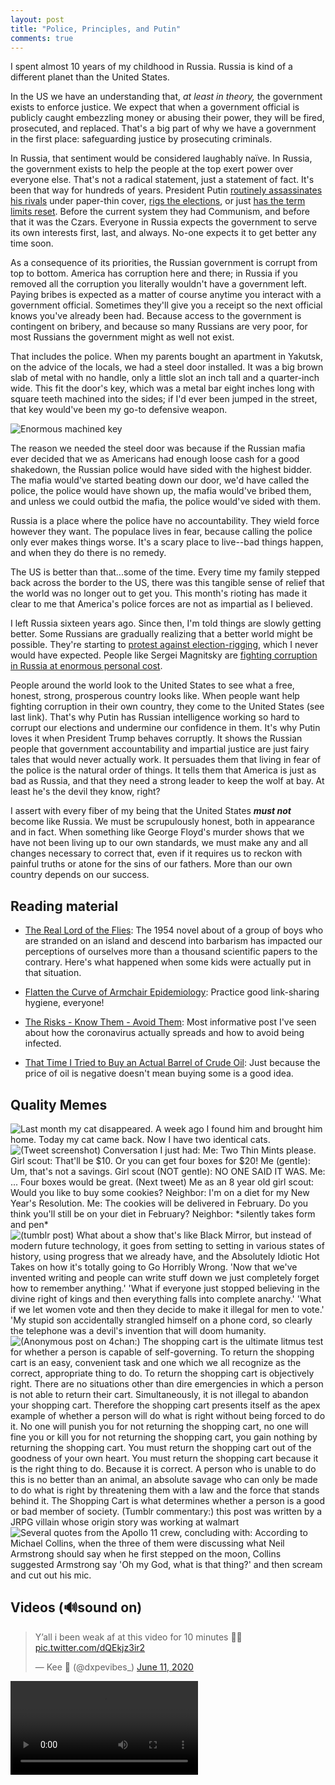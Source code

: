 ```yaml
---
layout: post
title: "Police, Principles, and Putin"
comments: true
---
```


I spent almost 10 years of my childhood in Russia. Russia is kind of a different planet than the United States.

In the US we have an understanding that, *at least in theory,* the government exists to enforce justice. We expect that when a government official is publicly caught embezzling money or abusing their power, they will be fired, prosecuted, and replaced. That's a big part of why we have a government in the first place: safeguarding justice by prosecuting criminals.

In Russia, that sentiment would be considered laughably naïve. In Russia, the government exists to help the people at the top exert power over everyone else. That's not a radical statement, just a statement of fact. It's been that way for hundreds of years. President Putin [routinely assassinates his rivals](https://www.businessinsider.com/list-of-people-putin-is-suspected-of-assassinating-2016-3) under paper-thin cover, [rigs the elections](https://www.theguardian.com/commentisfree/2018/feb/08/vladimir-putin-russian-election-iran-zimbabwe), or just [has the term limits reset](https://www.reuters.com/article/us-russia-politics/putin-approves-changes-allowing-him-to-stay-in-power-until-2036-idUSKBN20X1FD). Before the current system they had Communism, and before that it was the Czars. Everyone in Russia expects the government to serve its own interests first, last, and always. No-one expects it to get better any time soon.

As a consequence of its priorities, the Russian government is corrupt from top to bottom. America has corruption here and there; in Russia if you removed all the corruption you literally wouldn't have a government left. Paying bribes is expected as a matter of course anytime you interact with a government official. Sometimes they'll give you a receipt so the next official knows you've already been had. Because access to the government is contingent on bribery, and because so many Russians are very poor, for most Russians the government might as well not exist.

That includes the police. When my parents bought an apartment in Yakutsk, on the advice of the locals, we had a steel door installed. It was a big brown slab of metal with no handle, only a little slot an inch tall and a quarter-inch wide. This fit the door's key, which was a metal bar eight inches long with square teeth machined into the sides; if I'd ever been jumped in the street, that key would've been my go-to defensive weapon. 

<img class="photo" src="/blog/assets/2020-06-20/Yakutsk-key.jpg" alt="Enormous machined key" />

The reason we needed the steel door was because if the Russian mafia ever decided that we as Americans had enough loose cash for a good shakedown, the Russian police would have sided with the highest bidder. The mafia would've started beating down our door, we'd have called the police, the police would have shown up, the mafia would've bribed them, and unless we could outbid the mafia, the police would've sided with them.

Russia is a place where the police have no accountability. They wield force however they want. The populace lives in fear, because calling the police only ever makes things worse. It's a scary place to live--bad things happen, and when they do there is no remedy.

The US is better than that...some of the time. Every time my family stepped back across the border to the US, there was this tangible sense of relief that the world was no longer out to get you. This month's rioting has made it clear to me that America's police forces are not as impartial as I believed.

I left Russia sixteen years ago. Since then, I'm told things are slowly getting better. Some Russians are gradually realizing that a better world might be possible. They're starting to [protest against election-rigging](https://www.bbc.com/news/world-europe-49057803), which I never would have expected. People like Sergei Magnitsky are [fighting corruption in Russia at enormous personal cost](https://amp.theatlantic.com/amp/article/534864/). 

People around the world look to the United States to see what a free, honest, strong, prosperous country looks like. When people want help fighting corruption in their own country, they come to the United States (see last link). That's why Putin has Russian intelligence working so hard to corrupt our elections and undermine our confidence in them. It's why Putin loves it when President Trump behaves corruptly. It shows the Russian people that government accountability and impartial justice are just fairy tales that would never actually work. It persuades them that living in fear of the police is the natural order of things. It tells them that America is just as bad as Russia, and that they need a strong leader to keep the wolf at bay. At least he's the devil they know, right?

I assert with every fiber of my being that the United States ***must not*** become like Russia. We must be scrupulously honest, both in appearance and in fact. When something like George Floyd's murder shows that we have not been living up to our own standards, we must make any and all changes necessary to correct that, even if it requires us to reckon with painful truths or atone for the sins of our fathers. More than our own country depends on our success.

## Reading material

- [The Real Lord of the Flies](https://www.theguardian.com/books/2020/may/09/the-real-lord-of-the-flies-what-happened-when-six-boys-were-shipwrecked-for-15-months): The 1954 novel about of a group of boys who are stranded on an island and descend into barbarism has impacted our perceptions of ourselves more than a thousand scientific papers to the contrary. Here's what happened when some kids were actually put in that situation.

- [Flatten the Curve of Armchair Epidemiology](https://medium.com/@noahhaber/flatten-the-curve-of-armchair-epidemiology-9aa8cf92d652): Practice good link-sharing hygiene, everyone!

- [The Risks - Know Them - Avoid Them](https://www.erinbromage.com/post/the-risks-know-them-avoid-them): Most informative post I've seen about how the coronavirus actually spreads and how to avoid being infected.

- [That Time I Tried to Buy an Actual Barrel of Crude Oil](https://www.bloomberg.com/news/articles/2015-11-03/that-time-i-tried-to-buy-some-crude-oil): Just because the price of oil is negative doesn't mean buying some is a good idea.

## Quality Memes

<img class="meme" src="{{ '/assets/2020-06-20/two-cats.jpg' | absolute_url }}" alt="Last month my cat disappeared. A week ago I found him and brought him home. Today my cat came back. Now I have two identical cats." />

<img class="meme" src="{{ '/assets/2020-06-20/girl-scout-cookies.jpg' | absolute_url }}" alt="(Tweet screenshot) Conversation I just had: Me: Two Thin Mints please. Girl scout: That'll be $10. Or you can get four boxes for $20! Me (gentle): Um, that's not a savings. Girl scout (NOT gentle): NO ONE SAID IT WAS. Me: ... Four boxes would be great. (Next tweet) Me as an 8 year old girl scout: Would you like to buy some cookies? Neighbor: I'm on a diet for my New Year's Resolution. Me: The cookies will be delivered in February. Do you think you'll still be on your diet in February? Neighbor: *silently takes form and pen*" />

<img class="meme" src="{{ '/assets/2020-06-20/white-mirror.png' | absolute_url }}" alt="(tumblr post) What about a show that's like Black Mirror, but instead of modern future technology, it goes from setting to setting in various states of history, using progress that we already have, and the Absolutely Idiotic Hot Takes on how it's totally going to Go Horribly Wrong. 'Now that we've invented writing and people can write stuff down we just completely forget how to remember anything.' 'What if everyone just stopped believing in the divine right of kings and then everything falls into complete anarchy.' 'What if we let women vote and then they decide to make it illegal for men to vote.' 'My stupid son accidentally strangled himself on a phone cord, so clearly the telephone was a devil's invention that will doom humanity." />

<img class="meme" src="{{ '/assets/2020-06-20/shopping-cart.png' | absolute_url }}" alt="(Anonymous post on 4chan:) The shopping cart is the ultimate litmus test for whether a person is capable of self-governing. To return the shopping cart is an easy, convenient task and one which we all recognize as the correct, appropriate thing to do. To return the shopping cart is objectively right. There are no situations other than dire emergencies in which a person is not able to return their cart. Simultaneously, it is not illegal to abandon your shopping cart. Therefore the shopping cart presents itself as the apex example of whether a person will do what is right without being forced to do it. No one will punish you for not returning the shopping cart, no one will fine you or kill you for not returning the shopping cart, you gain nothing by returning the shopping cart. You must return the shopping cart out of the goodness of your own heart. You must return the shopping cart because it is the right thing to do. Because it is correct. A person who is unable to do this is no better than an animal, an absolute savage who can only be made to do what is right by threatening them with a law and the force that stands behind it. The Shopping Cart is what determines whether a person is a good or bad member of society. (Tumblr commentary:) this post was written by a JRPG villain whose origin story was working at walmart" />

<img class="meme" src="{{ '/assets/2020-06-20/apollo-11.png' | absolute_url }}" alt="Several quotes from the Apollo 11 crew, concluding with: According to Michael Collins, when the three of them were discussing what Neil Armstrong should say when he first stepped on the moon, Collins suggested Armstrong say 'Oh my God, what is that thing?' and then scream and cut out his mic." />

## Videos (🔊sound on)

<div class="meme">
	<blockquote class="twitter-tweet" data-dnt="true"><p lang="en" dir="ltr">Y’all i been weak af at this video for 10 minutes 🤣🤣 <a href="https://t.co/dQEkjz3ir2">pic.twitter.com/dQEkjz3ir2</a></p>&mdash; Kee 🥀 (@dxpevibes_) <a href="https://twitter.com/dxpevibes_/status/1270921853855584258?ref_src=twsrc%5Etfw">June 11, 2020</a></blockquote> <script async src="https://platform.twitter.com/widgets.js" charset="utf-8"></script> 
</div>

<video class="meme" controls>
	<source src="{{ '/assets/2020-06-20/not-all-heroes-wear-capes.mp4' | absolute_url }}" type="video/mp4">
	Can't display embedded video. Please visit this page on the web at https://jamesharris.design/blog/ if you're not already.
</video>
